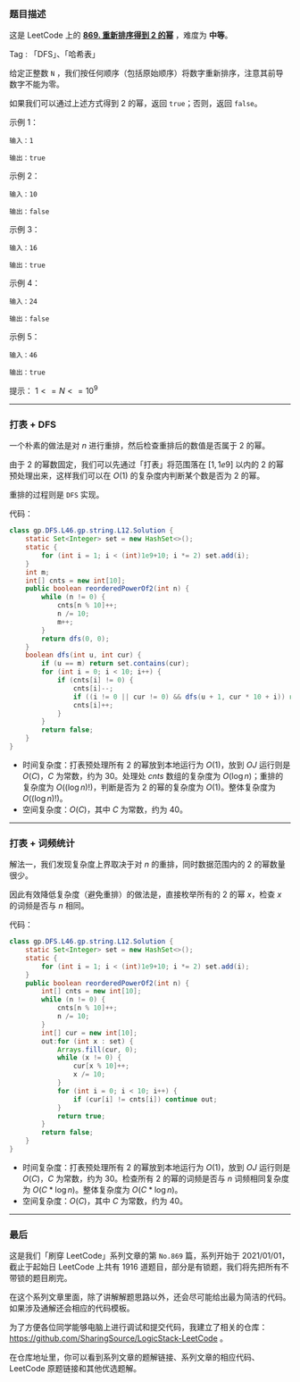 ### 题目描述

这是 LeetCode 上的 **[869. 重新排序得到 2 的幂](https://leetcode-cn.com/problems/reordered-power-of-2/solution/gong-shui-san-xie-yi-ti-shuang-jie-dfs-c-3s1e/)** ，难度为 **中等**。

Tag : 「DFS」、「哈希表」



给定正整数 `N` ，我们按任何顺序（包括原始顺序）将数字重新排序，注意其前导数字不能为零。

如果我们可以通过上述方式得到 $2$ 的幂，返回 `true`；否则，返回 `false`。

示例 1：
```
输入：1

输出：true
```
示例 2：
```
输入：10

输出：false
```
示例 3：
```
输入：16

输出：true
```
示例 4：
```
输入：24

输出：false
```
示例 5：
```
输入：46

输出：true
```

提示：
$1 <= N <= 10^9$

---

### 打表 + DFS

一个朴素的做法是对 $n$ 进行重排，然后检查重排后的数值是否属于 $2$ 的幂。

由于 $2$ 的幂数固定，我们可以先通过「打表」将范围落在 $[1, 1e9]$ 以内的 $2$ 的幂预处理出来，这样我们可以在 $O(1)$ 的复杂度内判断某个数是否为 $2$ 的幂。

重排的过程则是 `DFS` 实现。

代码：
```Java
class gp.DFS.L46.gp.string.L12.Solution {
    static Set<Integer> set = new HashSet<>();
    static {
        for (int i = 1; i < (int)1e9+10; i *= 2) set.add(i);
    }
    int m;
    int[] cnts = new int[10];
    public boolean reorderedPowerOf2(int n) {
        while (n != 0) {
            cnts[n % 10]++;
            n /= 10;
            m++;
        }
        return dfs(0, 0);
    }
    boolean dfs(int u, int cur) {
        if (u == m) return set.contains(cur);
        for (int i = 0; i < 10; i++) {
            if (cnts[i] != 0) {
                cnts[i]--;
                if ((i != 0 || cur != 0) && dfs(u + 1, cur * 10 + i)) return true;
                cnts[i]++;
            }
        }
        return false;
    }
}
```
* 时间复杂度：打表预处理所有 $2$ 的幂放到本地运行为 $O(1)$，放到 $OJ$ 运行则是 $O(C)$，$C$ 为常数，约为 $30$。处理处 $cnts$ 数组的复杂度为 $O(\log{n})$；重排的复杂度为 $O((\log{n})!)$，判断是否为 $2$ 的幂的复杂度为 $O(1)$。整体复杂度为 $O((\log{n})!)$。
* 空间复杂度：$O(C)$，其中 $C$ 为常数，约为 $40$。

---

### 打表 + 词频统计

解法一，我们发现复杂度上界取决于对 $n$ 的重排，同时数据范围内的 $2$ 的幂数量很少。

因此有效降低复杂度（避免重排）的做法是，直接枚举所有的 $2$ 的幂 $x$，检查 $x$ 的词频是否与 $n$ 相同。

代码：
```Java
class gp.DFS.L46.gp.string.L12.Solution {
    static Set<Integer> set = new HashSet<>();
    static {
        for (int i = 1; i < (int)1e9+10; i *= 2) set.add(i);
    }
    public boolean reorderedPowerOf2(int n) {
        int[] cnts = new int[10];
        while (n != 0) {
            cnts[n % 10]++;
            n /= 10;
        }
        int[] cur = new int[10];
        out:for (int x : set) {
            Arrays.fill(cur, 0);
            while (x != 0) {
                cur[x % 10]++;
                x /= 10;
            }
            for (int i = 0; i < 10; i++) {
                if (cur[i] != cnts[i]) continue out;
            }
            return true;
        }
        return false;
    }
}
```
* 时间复杂度：打表预处理所有 $2$ 的幂放到本地运行为 $O(1)$，放到 $OJ$ 运行则是 $O(C)$，$C$ 为常数，约为 $30$。检查所有 $2$ 的幂的词频是否与 $n$ 词频相同复杂度为 $O(C * \log{n})$。整体复杂度为 $O(C * \log{n})$。
* 空间复杂度：$O(C)$，其中 $C$ 为常数，约为 $40$。

---

### 最后

这是我们「刷穿 LeetCode」系列文章的第 `No.869` 篇，系列开始于 2021/01/01，截止于起始日 LeetCode 上共有 1916 道题目，部分是有锁题，我们将先把所有不带锁的题目刷完。

在这个系列文章里面，除了讲解解题思路以外，还会尽可能给出最为简洁的代码。如果涉及通解还会相应的代码模板。

为了方便各位同学能够电脑上进行调试和提交代码，我建立了相关的仓库：https://github.com/SharingSource/LogicStack-LeetCode 。

在仓库地址里，你可以看到系列文章的题解链接、系列文章的相应代码、LeetCode 原题链接和其他优选题解。

